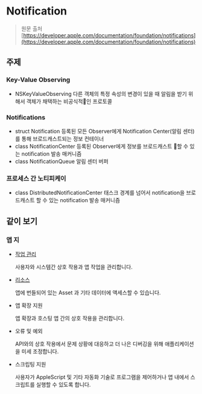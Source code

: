 # Notification

> 원문 출처  
> [https://developer.apple.com/documentation/foundation/notifications](https://developer.apple.com/documentation/foundation/notifications)

## 주제

### Key-Value Observing

* NSKeyValueObserving 다른 객체의 특정 속성의 변경이 있을 때 알림을 받기 위해서 객체가 채택하는 비공식적인 프로토콜

### Notifications

* struct Notification 등록된 모든 Observer에게 Notification Center\(알림 센터\)를 통해 브로드캐스트되는 정보 컨테이너
* class NotificationCenter 등록된 Observer에게 정보를 브로드캐스트 할 수 있는 notification 발송 매커니즘
* class NotificationQueue 알림 센터 버퍼

### 프로세스 간 노티피케이

* class DistributedNotificationCenter 태스크 경계를 넘어서 notification을 브로드캐스트 할 수 있는 notification 발송 매커니즘

## 같이 보기

### 앱 지

* [작업 관리](../task-management/)

  사용자와 시스템간 상호 작용과 앱 작업을 관리합니다.

* [리소스](../resources/)

  앱에 번들되어 있는 Asset 과 기타 데이터에 액세스할 수 있습니다.

* 앱 확장 지원

  앱 확장과 호스팅 앱 간의 상호 작용을 관리합니다.

* 오류 및 예외

  API와의 상호 작용에서 문제 상황에 대응하고 더 나은 디버깅을 위해 애플리케이션을 미세 조정합니다.

* 스크립팅 지원

  사용자가 AppleScript 및 기타 자동화 기술로 프로그램을 제어하거나 앱 내에서 스크립트를 실행할 수 있도록 합니다.

